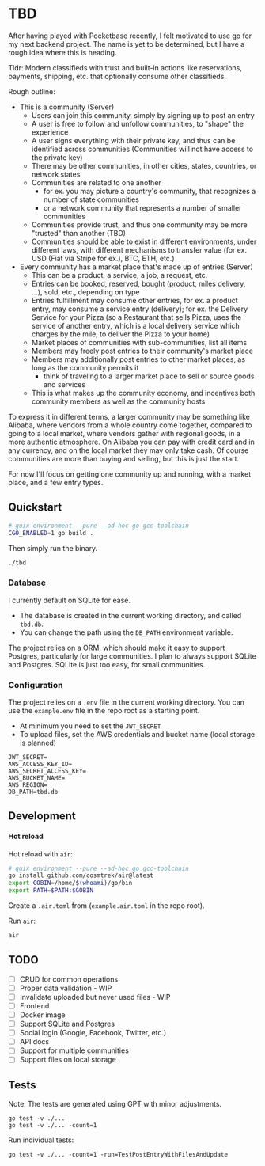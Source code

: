 # TBD

After having played with Pocketbase recently, I felt motivated to use go for my next backend project. The name is yet to be determined, but I have a rough idea where this is heading.

Tldr: Modern classifieds with trust and built-in actions like reservations, payments, shipping, etc. that optionally consume other classifieds.

Rough outline:

- This is a community (Server)
  - Users can join this community, simply by signing up to post an entry
  - A user is free to follow and unfollow communities, to "shape" the experience
  - A user signs everything with their private key, and thus can be identified across communities (Communities will not have access to the private key)
  - There may be other communities, in other cities, states, countries, or network states
  - Communities are related to one another
    - for ex. you may picture a country's community, that recognizes a number of state communities
    - or a network community that represents a number of smaller communities
  - Communities provide trust, and thus one community may be more "trusted" than another (TBD)
  - Communities should be able to exist in different environments, under different laws, with different mechanisms to transfer value (for ex. USD (Fiat via Stripe for ex.), BTC, ETH, etc.)
- Every community has a market place that's made up of entries (Server)
  - This can be a product, a service, a job, a request, etc.
  - Entries can be booked, reserved, bought (product, miles delivery, ...), sold, etc., depending on type
  - Entries fulfillment may consume other entries, for ex. a product entry, may consume a service entry (delivery); for ex. the Delivery Service for your Pizza (so a Restaurant that sells Pizza, uses the service of another entry, which is a local delivery service which charges by the mile, to deliver the Pizza to your home)
  - Market places of communities with sub-communities, list all items
  - Members may freely post entries to their community's market place
  - Members may additionally post entries to other market places, as long as the community permits it
    - think of traveling to a larger market place to sell or source goods and services
  - This is what makes up the community economy, and incentives both community members as well as the community hosts

To express it in different terms, a larger community may be something like Alibaba, where vendors from a whole country come together, compared to going to a local market, where vendors gather with regional goods, in a more authentic atmosphere. On Alibaba you can pay with credit card and in any currency, and on the local market they may only take cash. Of course communities are more than buying and selling, but this is just the start.
  
For now I'll focus on getting one community up and running, with a market place, and a few entry types.

## Quickstart

```bash
# guix environment --pure --ad-hoc go gcc-toolchain
CGO_ENABLED=1 go build .
```

Then simply run the binary.

```bash
./tbd
```

### Database

I currently default on SQLite for ease. 

- The database is created in the current working directory, and called `tbd.db`. 
- You can change the path using the `DB_PATH` environment variable.

The project relies on a ORM, which should make it easy to support Postgres, particularly for large communities. I plan to always support SQLite and Postgres. SQLite is just too easy, for small communities.

### Configuration

The project relies on a `.env` file in the current working directory. You can use the `example.env` file in the repo root as a starting point.

- At minimum you need to set the `JWT_SECRET`
- To upload files, set the AWS credentials and bucket name (local storage is planned)

```
JWT_SECRET=
AWS_ACCESS_KEY_ID=
AWS_SECRET_ACCESS_KEY=
AWS_BUCKET_NAME=
AWS_REGION=
DB_PATH=tbd.db
```

## Development

#### Hot reload

Hot reload with `air`:

```bash
# guix environment --pure --ad-hoc go gcc-toolchain
go install github.com/cosmtrek/air@latest
export GOBIN=/home/$(whoami)/go/bin
export PATH=$PATH:$GOBIN
```

Create a `.air.toml` from (`example.air.toml` in the repo root).

Run `air`:

```bash
air
```

## TODO

- [ ] CRUD for common operations
- [ ] Proper data validation - WIP
- [ ] Invalidate uploaded but never used files - WIP
- [ ] Frontend
- [ ] Docker image
- [ ] Support SQLite and Postgres
- [ ] Social login (Google, Facebook, Twitter, etc.)
- [ ] API docs
- [ ] Support for multiple communities
- [ ] Support files on local storage

## Tests

Note: The tests are generated using GPT with minor adjustments.

```
go test -v ./...
go test -v ./... -count=1
```

Run individual tests:

```
go test -v ./... -count=1 -run=TestPostEntryWithFilesAndUpdate
```